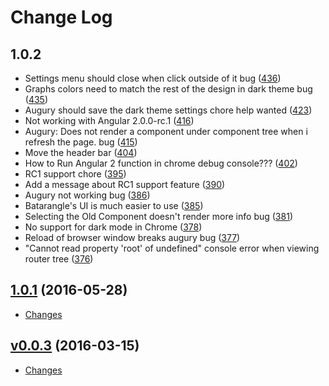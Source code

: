 # Change Log

## 1.0.2

* Settings menu should close when click outside of it bug ([436](https://github.com/rangle/augury/issues/436))
* Graphs colors need to match the rest of the design in dark theme bug ([435](https://github.com/rangle/augury/issues/435))
* Augury should save the dark theme settings chore help wanted ([423](https://github.com/rangle/augury/issues/423))
* Not working with Angular 2.0.0-rc.1 ([416](https://github.com/rangle/augury/issues/416))
* Augury: Does not render a component under component tree when i refresh the page. bug ([415](https://github.com/rangle/augury/issues/415))
* Move the header bar ([404](https://github.com/rangle/augury/issues/404))
* How to Run Angular 2 function in chrome debug console??? ([402](https://github.com/rangle/augury/issues/402))
* RC1 support chore ([395](https://github.com/rangle/augury/issues/395))
* Add a message about RC1 support feature ([390](https://github.com/rangle/augury/issues/390))
* Augury not working bug ([386](https://github.com/rangle/augury/issues/386))
* Batarangle's UI is much easier to use ([385](https://github.com/rangle/augury/issues/385))
* Selecting the Old Component doesn't render more info bug ([381](https://github.com/rangle/augury/issues/381))
* No support for dark mode in Chrome ([378](https://github.com/rangle/augury/issues/378))
* Reload of browser window breaks augury bug ([377](https://github.com/rangle/augury/issues/377))
* "Cannot read property 'root' of undefined" console error when viewing router tree ([376](https://github.com/rangle/augury/issues/376))



## [1.0.1](https://github.com/rangle/augury/tree/1.0.1) (2016-05-28)
* [Changes](https://github.com/rangle/augury/compare/1.0.1...v0.0.3)

## [v0.0.3](https://github.com/rangle/augury/tree/v0.0.3) (2016-03-15)
* [Changes](https://github.com/rangle/augury/commits/0d2483568e5d4dd631f15e010064d771c9755680)
